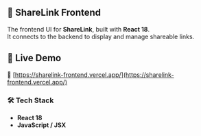 

## 📌 ShareLink Frontend 

The frontend UI for **ShareLink**, built with **React 18**.  
It connects to the backend to display and manage shareable links.  

## 🚀 Live Demo
🔗 [https://sharelink-frontend.vercel.app/](https://sharelink-frontend.vercel.app/)
 

### 🛠️ Tech Stack
- **React 18**
- **JavaScript / JSX**   
 
